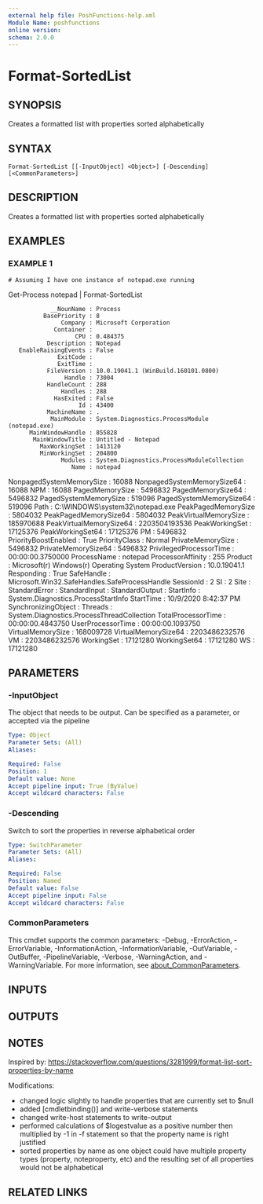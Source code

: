 ```yaml
---
external help file: PoshFunctions-help.xml
Module Name: poshfunctions
online version:
schema: 2.0.0
---
```


# Format-SortedList

## SYNOPSIS
Creates a formatted list with properties sorted alphabetically

## SYNTAX

```
Format-SortedList [[-InputObject] <Object>] [-Descending] [<CommonParameters>]
```

## DESCRIPTION
Creates a formatted list with properties sorted alphabetically

## EXAMPLES

### EXAMPLE 1
```
# Assuming I have one instance of notepad.exe running
```

Get-Process notepad | Format-SortedList

                __NounName : Process
              BasePriority : 8
                   Company : Microsoft Corporation
                 Container :
                       CPU : 0.484375
               Description : Notepad
       EnableRaisingEvents : False
                  ExitCode :
                  ExitTime :
               FileVersion : 10.0.19041.1 (WinBuild.160101.0800)
                    Handle : 73004
               HandleCount : 288
                   Handles : 288
                 HasExited : False
                        Id : 43400
               MachineName : .
                MainModule : System.Diagnostics.ProcessModule (notepad.exe)
          MainWindowHandle : 855828
           MainWindowTitle : Untitled - Notepad
             MaxWorkingSet : 1413120
             MinWorkingSet : 204800
                   Modules : System.Diagnostics.ProcessModuleCollection
                      Name : notepad
  NonpagedSystemMemorySize : 16088
NonpagedSystemMemorySize64 : 16088
                       NPM : 16088
           PagedMemorySize : 5496832
         PagedMemorySize64 : 5496832
     PagedSystemMemorySize : 519096
   PagedSystemMemorySize64 : 519096
                      Path : C:\WINDOWS\system32\notepad.exe
       PeakPagedMemorySize : 5804032
     PeakPagedMemorySize64 : 5804032
     PeakVirtualMemorySize : 185970688
   PeakVirtualMemorySize64 : 2203504193536
            PeakWorkingSet : 17125376
          PeakWorkingSet64 : 17125376
                        PM : 5496832
      PriorityBoostEnabled : True
             PriorityClass : Normal
         PrivateMemorySize : 5496832
       PrivateMemorySize64 : 5496832
   PrivilegedProcessorTime : 00:00:00.3750000
               ProcessName : notepad
         ProcessorAffinity : 255
                   Product : Microsoft(r) Windows(r) Operating System
            ProductVersion : 10.0.19041.1
                Responding : True
                SafeHandle : Microsoft.Win32.SafeHandles.SafeProcessHandle
                 SessionId : 2
                        SI : 2
                      Site :
             StandardError :
             StandardInput :
            StandardOutput :
                 StartInfo : System.Diagnostics.ProcessStartInfo
                 StartTime : 10/9/2020 8:42:37 PM
       SynchronizingObject :
                   Threads : System.Diagnostics.ProcessThreadCollection
        TotalProcessorTime : 00:00:00.4843750
         UserProcessorTime : 00:00:00.1093750
         VirtualMemorySize : 168009728
       VirtualMemorySize64 : 2203486232576
                        VM : 2203486232576
                WorkingSet : 17121280
              WorkingSet64 : 17121280
                        WS : 17121280

## PARAMETERS

### -InputObject
The object that needs to be output.
Can be specified as a parameter, or accepted via the pipeline

```yaml
Type: Object
Parameter Sets: (All)
Aliases:

Required: False
Position: 1
Default value: None
Accept pipeline input: True (ByValue)
Accept wildcard characters: False
```

### -Descending
Switch to sort the properties in reverse alphabetical order

```yaml
Type: SwitchParameter
Parameter Sets: (All)
Aliases:

Required: False
Position: Named
Default value: False
Accept pipeline input: False
Accept wildcard characters: False
```

### CommonParameters
This cmdlet supports the common parameters: -Debug, -ErrorAction, -ErrorVariable, -InformationAction, -InformationVariable, -OutVariable, -OutBuffer, -PipelineVariable, -Verbose, -WarningAction, and -WarningVariable. For more information, see [about_CommonParameters](http://go.microsoft.com/fwlink/?LinkID=113216).

## INPUTS

## OUTPUTS

## NOTES
Inspired by: https://stackoverflow.com/questions/3281999/format-list-sort-properties-by-name

Modifications:
* changed logic slightly to handle properties that are currently set to $null
* added \[cmdletbinding()\] and write-verbose statements
* changed write-host statements to write-output
* performed calculations of $logestvalue as a positive number then multiplied by -1 in -f statement so that the property name is right justified
* sorted properties by name as one object could have multiple property types (property, noteproperty, etc) and the resulting set of all properties would not be alphabetical

## RELATED LINKS
